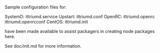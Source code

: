 Sample configuration files for:

SystemD: ittriumd.service
Upstart: ittriumd.conf
OpenRC:  ittriumd.openrc
         ittriumd.openrcconf
CentOS:  ittriumd.init

have been made available to assist packagers in creating node packages here.

See doc/init.md for more information.
